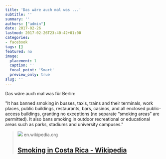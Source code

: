 ```yaml
---
title: 'Das wäre auch mal was ...'
subtitle: ''
summary: ''
authors: ["admin"]
date: 2017-02-26
lastmod: 2017-02-26T23:40:42+01:00
categories:
- facebook
tags: []
featured: no
image:
  placement: 1
  caption: ''
  focal_point: 'Smart'
  preview_only: true
slug: ''
---
```

Das wäre auch mal was für Berlin:

"It has banned smoking in busses, taxis, trains and their terminals, work places, public buildings, restaurants, bars, casinos, and all enclosed public-access buildings, granting no exceptions (no separate “smoking areas” are permitted). It also bans smoking in outdoor recreational or educational areas such as parks, stadiums and university campuses."
> [![](https://upload.wikimedia.org/wikipedia/commons/d/d8/Costa_Rica_map.png)](https://en.wikipedia.org/wiki/Smoking_in_Costa_Rica)
> en.wikipedia.org
> ## [Smoking in Costa Rica - Wikipedia](https://en.wikipedia.org/wiki/Smoking_in_Costa_Rica)
>

